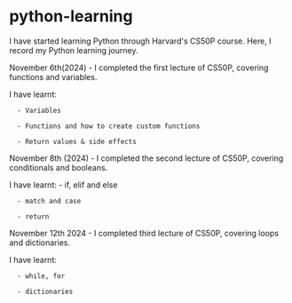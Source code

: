 # python-learning

I have started learning Python through Harvard's CS50P course. Here, I record my Python learning journey. 

November 6th(2024) - I completed the first lecture of CS50P, covering functions and variables. 

I have learnt: 

      - Variables 
      
      - Functions and how to create custom functions

      - Return values & side effects

November 8th (2024) - I completed the second lecture of CS50P, covering conditionals and booleans.

I have learnt: 
      - if, elif and else
      
      - match and case 

      - return

November 12th 2024 - I completed third lecture of CS50P, covering loops and dictionaries.

I have learnt:

      - while, for

      - dictionaries